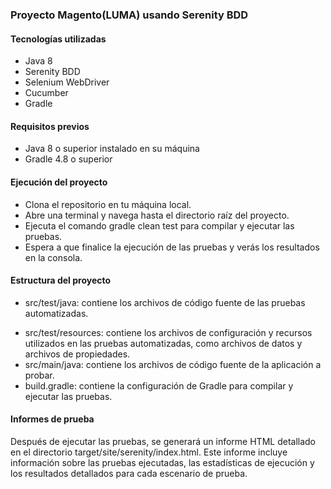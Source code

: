 ### Proyecto Magento(LUMA)  usando Serenity BDD

#### Tecnologías utilizadas
+ Java 8
+ Serenity BDD
+ Selenium WebDriver
+ Cucumber
+ Gradle

#### Requisitos previos
+ Java 8 o superior instalado en su máquina
+ Gradle 4.8 o superior

#### Ejecución del proyecto
+ Clona el repositorio en tu máquina local.
+ Abre una terminal y navega hasta el directorio raíz del proyecto.
+ Ejecuta el comando gradle clean test para compilar y ejecutar las pruebas.
+ Espera a que finalice la ejecución de las pruebas y verás los resultados en la consola.

#### Estructura del proyecto
* src/test/java: contiene los archivos de código fuente de las pruebas automatizadas.
+ src/test/resources: contiene los archivos de configuración y recursos utilizados en las pruebas automatizadas, como archivos de datos y archivos de propiedades.
+ src/main/java: contiene los archivos de código fuente de la aplicación a probar.
+ build.gradle: contiene la configuración de Gradle para compilar y ejecutar las pruebas.

#### Informes de prueba
Después de ejecutar las pruebas, se generará un informe HTML detallado en el directorio target/site/serenity/index.html. Este informe incluye información sobre las pruebas ejecutadas, las estadísticas de ejecución y los resultados detallados para cada escenario de prueba.
